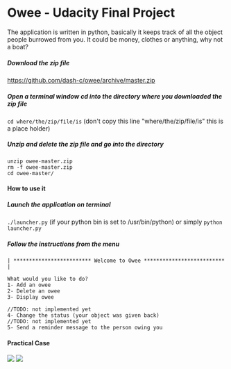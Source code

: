 Owee - Udacity Final Project
====

The application is written in python, basically it keeps track of all the object people burrowed from you.
It could be money, clothes or anything, why not a boat?


##### Download the zip file 
https://github.com/dash-c/owee/archive/master.zip

##### Open a terminal window cd into the directory where you downloaded the zip file

`cd where/the/zip/file/is` (don't copy this line "where/the/zip/file/is" this is a place holder)

##### Unzip and delete the zip file and go into the directory
```
unzip owee-master.zip
rm -f owee-master.zip
cd owee-master/
```


#### How to use it

##### Launch the application on terminal


`./launcher.py` (if your python bin is set to /usr/bin/python) or simply 
`python launcher.py`


##### Follow the instructions from the menu
```
| ************************* Welcome to Owee ************************** |
                                                                      
What would you like to do?
1- Add an owee
2- Delete an owee
3- Display owee

//TODO: not implemented yet
4- Change the status (your object was given back)
//TODO: not implemented yet
5- Send a reminder message to the person owing you
```

#### Practical Case

![](https://raw.githubusercontent.com/dash-c/owee/instruction_images/1.png)
![](https://raw.githubusercontent.com/dash-c/owee/master/img/app.png)




